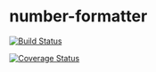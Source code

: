 # number-formatter

[![Build Status](https://travis-ci.com/sahibak/number-formatter.svg?branch=master)](https://travis-ci.com/sahibak/number-formatter)

[![Coverage Status](https://coveralls.io/repos/github/sahibak/number-formatter/badge.svg?branch=master)](https://coveralls.io/github/sahibak/number-formatter?branch=master)
